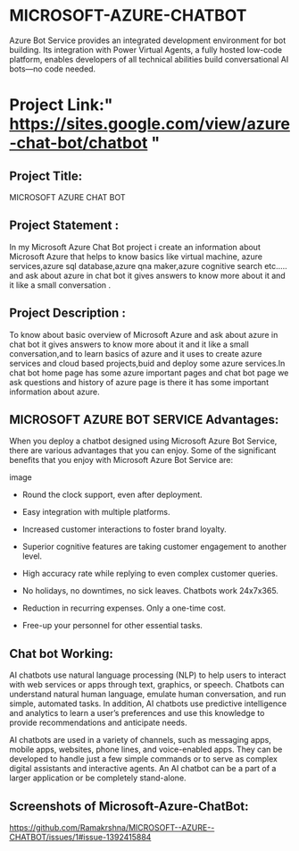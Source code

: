 # MICROSOFT-AZURE-CHATBOT 
Azure Bot Service provides an integrated development environment for bot building. Its integration with Power Virtual Agents, a fully hosted low-code platform, enables developers of all technical abilities build conversational AI bots—no code needed.
# Project Link:" https://sites.google.com/view/azure-chat-bot/chatbot "
## Project Title:
MICROSOFT AZURE CHAT BOT 
## Project Statement :
In my Microsoft Azure Chat Bot project i create an information about Microsoft Azure that helps to know basics like virtual machine, azure services,azure sql database,azure qna maker,azure cognitive search etc..... and ask about azure in chat bot it gives answers to know more about it and it like a small conversation .
## Project Description :
To know about basic overview of Microsoft Azure and ask about azure in chat bot it gives answers to know more about it and it like a small conversation,and to learn basics of azure and it uses to create azure services and cloud based projects,buid and deploy some azure services.In chat bot home page has some azure important pages and chat bot page we ask questions and history of azure page is there it has some important information about azure.
## MICROSOFT AZURE BOT SERVICE Advantages:

When you deploy a chatbot designed using Microsoft Azure Bot Service, there are various advantages that you can enjoy. Some of the significant benefits that you enjoy with Microsoft Azure Bot Service are:

image
- Round the clock support, even after deployment.

- Easy integration with multiple platforms.

- Increased customer interactions to foster brand loyalty.

- Superior cognitive features are taking customer engagement to another level.

- High accuracy rate while replying to even complex customer queries.

- No holidays, no downtimes, no sick leaves. Chatbots work 24x7x365.


- Reduction in recurring expenses. Only a one-time cost.

- Free-up your personnel for other essential tasks.
## Chat bot Working:
AI chatbots use natural language processing (NLP) to help users to interact with web services or apps through text, graphics, or speech. Chatbots can understand natural human language, emulate human conversation, and run simple, automated tasks. In addition, AI chatbots use predictive intelligence and analytics to learn a user’s preferences and use this knowledge to provide recommendations and anticipate needs.

AI chatbots are used in a variety of channels, such as messaging apps, mobile apps, websites, phone lines, and voice-enabled apps. They can be developed to handle just a few simple commands or to serve as complex digital assistants and interactive agents. An AI chatbot can be a part of a larger application or be completely stand-alone.
## Screenshots of Microsoft-Azure-ChatBot:
https://github.com/Ramakrshna/MICROSOFT--AZURE--CHATBOT/issues/1#issue-1392415884







  






